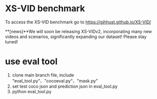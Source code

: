 # XS-VID benchmark
To access the XS-VID benchmark go to https://gjhhust.github.io/XS-VID/

**[news]**We will soon be releasing XS-VIDv2, incorporating many new videos and scenarios, significantly expanding our dataset! Please stay tuned!

# use eval tool
1. clone main branch file, include "eval_tool.py"、"cocoeval.py"、"mask.py"
2. set test coco json and prediction json in eval_tool.py
3. python eval_tool.py

